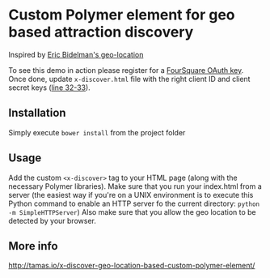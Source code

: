 # Custom Polymer element for geo based attraction discovery

Inspired by <a href="http://ebidel.github.io/geo-location/components/geo-location/" target="_blank">Eric Bidelman's geo-location</a>

To see this demo in action please register for a <a href="https://foursquare.com/developers/apps" target="_blank">FourSquare OAuth key</a>. Once done, update <code>x-discover.html</code> file with the right client ID and client secret keys (<a href="https://github.com/tamaspiros/x-discover/blob/master/x-discover.html#L32-L33">line 32-33</a>).

## Installation
Simply execute <code>bower install</code> from the project folder

## Usage
Add the custom <code>&lt;x-discover></code> tag to your HTML page (along with the necessary Polymer libraries).  Make sure that you run your index.html from a server (the easiest way if you're on a UNIX environment is to execute this Python command to enable an HTTP server fo the current directory: <code>python -m SimpleHTTPServer</code>) Also make sure that you allow the geo location to be detected by your browser.

## More info
<a href="http://tamas.io/x-discover-geo-location-based-custom-polymer-element/">http://tamas.io/x-discover-geo-location-based-custom-polymer-element/</a>
